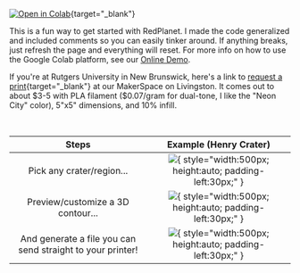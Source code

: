 [![Open in Colab](https://colab.research.google.com/assets/colab-badge.svg)](https://colab.research.google.com/drive/1iM24rSVFAW3pgz2e3k80SvbfiLgElunL?usp=sharing){target="_blank"}

This is a fun way to get started with RedPlanet. I made the code generalized and included comments so you can easily tinker around. If anything breaks, just refresh the page and everything will reset. For more info on how to use the Google Colab platform, see our [Online Demo](./online_demo.md).

If you're at Rutgers University in New Brunswick, here's a link to [request a print](https://makerspace.rutgers.edu/request-3d-printing){target="_blank"} at our MakerSpace on Livingston. It comes out to about \$3-5 with PLA filament (\$0.07/gram for dual-tone, I like the "Neon City" color), 5"x5" dimensions, and 10% infill.

&nbsp;

|                           Steps                            |                                      Example (Henry Crater)                                      |
| :--------------------------------------------------------: | :----------------------------------------------------------------------------------------------: |
|                 Pick any crater/region...                  | ![](https://files.catbox.moe/9g2s1j.png){ style="width:500px; height:auto; padding-left:30px;" } |
|             Preview/customize a 3D contour...              | ![](https://files.catbox.moe/iuycnz.png){ style="width:500px; height:auto; padding-left:30px;" } |
| And generate a file you can send straight to your printer! | ![](https://files.catbox.moe/f8vevi.png){ style="width:500px; height:auto; padding-left:30px;" } |
